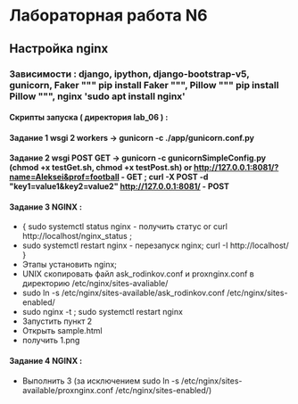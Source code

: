 # Лабораторная работа N6
## Настройка nginx
### Зависимости : django, ipython, django-bootstrap-v5, gunicorn, Faker """ pip install Faker """, Pillow """ pip install Pillow """, nginx 'sudo apt install nginx' 
#### Скрипты запуска ( директория lab_06 ) :  
#### Задание 1 wsgi 2 workers -> gunicorn -c ./app/gunicorn.conf.py
#### Задание 2 wsgi POST GET -> gunicorn -c gunicornSimpleConfig.py  (chmod +x testGet.sh, chmod +x testPost.sh) or http://127.0.0.1:8081/?name=Aleksei&prof=football - GET ; curl -X POST -d "key1=value1&key2=value2" http://127.0.0.1:8081/ - POST
#### Задание 3 NGINX : 
- { sudo systemctl status nginx - получить статус  or curl http://localhost/nginx_status ; 
- sudo systemctl restart nginx - перезапуск nginx; curl -I http://localhost/ } 
- Этапы установить nginx; 
- UNIX скопировать файл ask_rodinkov.conf и proxnginx.conf в директорию /etc/nginx/sites-avaliable/
- sudo ln -s /etc/nginx/sites-available/ask_rodinkov.conf /etc/nginx/sites-enabled/
- sudo nginx -t ; sudo systemctl restart nginx
- Запустить пункт 2
- Открыть sample.html 
- получить 1.png
#### Задание 4 NGINX : 
- Выполнить 3 (за исключением sudo ln -s /etc/nginx/sites-available/proxnginx.conf /etc/nginx/sites-enabled/)
